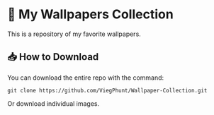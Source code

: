 # 🌆 My Wallpapers Collection

This is a repository of my favorite wallpapers.

## 📥 How to Download
You can download the entire repo with the command:
```
git clone https://github.com/ViegPhunt/Wallpaper-Collection.git
```
Or download individual images.
